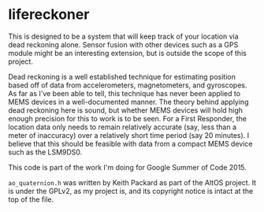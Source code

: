 # lifereckoner
This is designed to be a system that will keep track of your location via dead reckoning alone. Sensor fusion with other devices such as a GPS module might be an interesting extension, but is outside the scope of this project.

Dead reckoning is a well established technique for estimating position based off of data from accelerometers, magnetometers, and gyroscopes. As far as I've been able to tell, this technique has never been applied to MEMS devices in a well-documented manner. The theory behind applying dead reckoning here is sound, but whether MEMS devices will hold high enough precision for this to work is to be seen. For a First Responder, the location data only needs to remain relatively accurate (say, less than a meter of inaccuracy) over a relatively short time period (say 20 minutes). I believe that this should be feasible with data from a compact MEMS device such as the LSM9DS0.

This code is part of the work I'm doing for Google Summer of Code 2015.

`ao_quaternion.h` was written by Keith Packard as part of the AltOS project. It is under the GPLv2, as my project is, and its copyright notice is intact at the top of the file.
